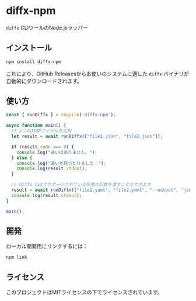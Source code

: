 # diffx-npm

`diffx` CLIツールのNode.jsラッパー

## インストール

```bash
npm install diffx-npm
```

これにより、GitHub Releasesからお使いのシステムに適した `diffx` バイナリが自動的にダウンロードされます。

## 使い方

```javascript
const { runDiffx } = require('diffx-npm');

async function main() {
  // 2つのJSONファイルを比較
  let result = await runDiffx(["file1.json", "file2.json"]);

  if (result.code === 0) {
    console.log("違いはありません。");
  } else {
    console.log("違いが見つかりました：");
    console.log(result.stdout);
  }

  // diffx CLIでサポートされている任意の引数を渡すことができます
  result = await runDiffx(["file1.yaml", "file2.yaml", "--output", "json"]);
  console.log(result.stdout);
}

main();
```

## 開発

ローカル開発用にリンクするには：

```bash
npm link
```

## ライセンス

このプロジェクトはMITライセンスの下でライセンスされています。